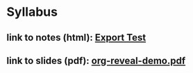 # Syllabus

## link to notes (html): [Export Test](./notes/html-export-test.html)

## link to slides (pdf): [org-reveal-demo.pdf](./slides/org-reveal-demo.pdf)
